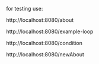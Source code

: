 for testing use:

http://localhost:8080/about

http://localhost:8080/example-loop

http://localhost:8080/condition

http://localhost:8080/newAbout
